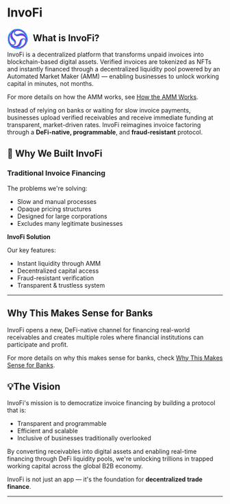 # InvoFi

<img src="invofi/public/invofi.svg" alt="InvoFi Logo" width="50" align="left" style="margin-right: 10px;">

## What is InvoFi?
InvoFi is a decentralized platform that transforms unpaid invoices into blockchain-based digital assets. Verified invoices are tokenized as NFTs and instantly financed through a decentralized liquidity pool powered by an Automated Market Maker (AMM) — enabling businesses to unlock working capital in minutes, not months.

For more details on how the AMM works, see [How the AMM Works](docs/how_the_amm_works.md).

Instead of relying on banks or waiting for slow invoice payments, businesses upload verified receivables and receive immediate funding at transparent, market-driven rates. InvoFi reimagines invoice factoring through a **DeFi-native, programmable**, and **fraud-resistant** protocol.

## 🚀 Why We Built InvoFi

### Traditional Invoice Financing
The problems we're solving:

- Slow and manual processes
- Opaque pricing structures
- Designed for large corporations
- Excludes many legitimate businesses

**InvoFi Solution**

Our key features:

- Instant liquidity through AMM
- Decentralized capital access
- Fraud-resistant verification
- Transparent & trustless system

---

## Why This Makes Sense for Banks

InvoFi opens a new, DeFi-native channel for financing real-world receivables and creates multiple roles where financial institutions can participate and profit.

For more details on why this makes sense for banks, check [Why This Makes Sense for Banks](docs/why_this_makes_sense_for_banks.md).


## 💡The Vision

InvoFi's mission is to democratize invoice financing by building a protocol that is:

- Transparent and programmable
- Efficient and scalable
- Inclusive of businesses traditionally overlooked

By converting receivables into digital assets and enabling real-time financing through DeFi liquidity pools, we're unlocking trillions in trapped working capital across the global B2B economy.

InvoFi is not just an app — it's the foundation for **decentralized trade finance**.

---
